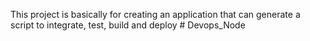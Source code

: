 This project is basically for creating an application that can generate a script to integrate, test, build and deploy # Devops_Node
